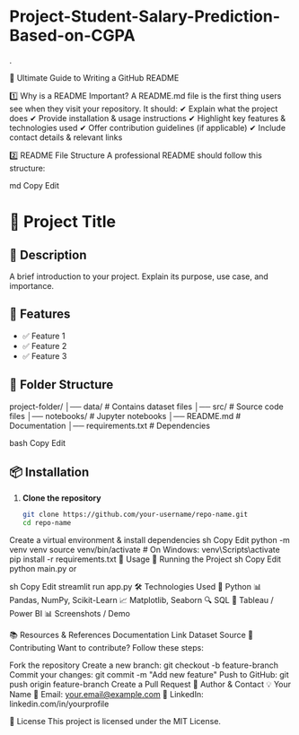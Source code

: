 # Project-Student-Salary-Prediction-Based-on-CGPA
.

📌 Ultimate Guide to Writing a GitHub README

1️⃣ Why is a README Important?
A README.md file is the first thing users see when they visit your repository. It should:
✔ Explain what the project does
✔ Provide installation & usage instructions
✔ Highlight key features & technologies used
✔ Offer contribution guidelines (if applicable)
✔ Include contact details & relevant links

2️⃣ README File Structure
A professional README should follow this structure:

md
Copy
Edit
# 📌 Project Title  

## 📝 Description  
A brief introduction to your project. Explain its purpose, use case, and importance.

## 🚀 Features  
- ✅ Feature 1  
- ✅ Feature 2  
- ✅ Feature 3  

## 📂 Folder Structure  
project-folder/ │── data/ # Contains dataset files
│── src/ # Source code files
│── notebooks/ # Jupyter notebooks
│── README.md # Documentation
│── requirements.txt # Dependencies

bash
Copy
Edit

## 📦 Installation  
1. **Clone the repository**  
   ```sh
   git clone https://github.com/your-username/repo-name.git
   cd repo-name
Create a virtual environment & install dependencies
sh
Copy
Edit
python -m venv venv
source venv/bin/activate   # On Windows: venv\Scripts\activate
pip install -r requirements.txt
🚀 Usage
🏃 Running the Project
sh
Copy
Edit
python main.py
or

sh
Copy
Edit
streamlit run app.py
🛠️ Technologies Used
🐍 Python
📊 Pandas, NumPy, Scikit-Learn
📈 Matplotlib, Seaborn
🔍 SQL
🎨 Tableau / Power BI
📊 Screenshots / Demo

📚 Resources & References
Documentation Link
Dataset Source
🤝 Contributing
Want to contribute? Follow these steps:

Fork the repository
Create a new branch: git checkout -b feature-branch
Commit your changes: git commit -m "Add new feature"
Push to GitHub: git push origin feature-branch
Create a Pull Request
👤 Author & Contact
💡 Your Name
📧 Email: your.email@example.com
🔗 LinkedIn: linkedin.com/in/yourprofile

📜 License
This project is licensed under the MIT License.


